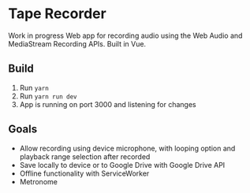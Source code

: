 Tape Recorder
=============
Work in progress Web app for recording audio using the Web Audio and MediaStream Recording APIs. Built in Vue.

Build
-----
1. Run `yarn`
2. Run `yarn run dev`
3. App is running on port 3000 and listening for changes


Goals
-----
+ Allow recording using device microphone, with looping option and playback range selection after recorded
+ Save locally to device or to Google Drive with Google Drive API
+ Offline functionality with ServiceWorker
+ Metronome
